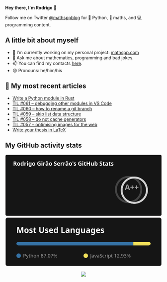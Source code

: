 **Hey there, I'm Rodrigo** 👋

Follow me on Twitter [@mathsppblog][twitter] for 🐍 Python, 🧠 maths, and 💻 programming content.


## A little bit about myself

- 🔭 I’m currently working on my personal project: [mathspp.com](https://mathspp.com)
- 💬 Ask me about mathematics, programming and bad jokes.
- 📫 You can find my contacts [here](https://mathspp.com/about#contacts).
- 😄 Pronouns: he/him/his


## 📖 My most recent articles

<!-- BLOG-POST-LIST:START -->
- [Write a Python module in Rust](https://mathspp.com/blog/write-a-python-module-in-rust)
- [TIL #061 – debugging other modules in VS Code](https://mathspp.com/blog/til/debugging-other-modules-in-vscode)
- [TIL #060 – how to rename a git branch](https://mathspp.com/blog/til/rename-a-git-branch)
- [TIL #059 – skip list data structure](https://mathspp.com/blog/til/skip-list-data-structure)
- [TIL #058 – do not cache generators](https://mathspp.com/blog/til/do-not-cache-generators)
- [TIL #057 – optimising images for the web](https://mathspp.com/blog/til/optimising-images-for-the-web)
- [Write your thesis in LaTeX](https://mathspp.com/blog/write-your-thesis-in-latex)
<!-- BLOG-POST-LIST:END -->


##  My GitHub activity stats

<!-- Thanks to ofek! -->

<img src="general_stats.svg" alt="GitHub Statistics" loading="lazy">

<img src="language_stats.svg" alt="Top Languages" loading="lazy">

<p align='center'><img src='https://visitor-badge.laobi.icu/badge?page_id=RodrigoGiraoSerrao'></p>

[twitter]: https://twitter.com/mathsppblog
